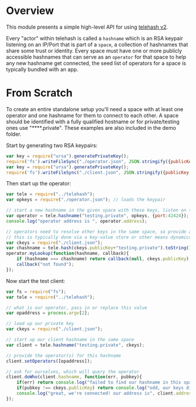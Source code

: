 # Overview

This module presents a simple high-level API for using [telehash v2](https://github.com/quartzjer/TeleHash/blob/master/org/v2.md).

Every "actor" within telehash is called a `hashname` which is an RSA keypair listening on an IP/Port that is part of a `space`, a collection of hashnames that share some trust or identity.  Every space must have one or more publicly accessible hashnames that can serve as an `operator` for that space to help any new hashname get connected, the seed list of operators for a space is typically bundled with an app.

# From Scratch

To create an entire standalone setup you'll need a space with at least one operator and one hashname for them to connect to each other.  A space should be identified with a fully qualified hostname or for private/testing ones use "****.private".  These examples are also included in the demo folder.

Start by generating two RSA keypairs:

``` js
var key = require("ursa").generatePrivateKey();
require('fs').writeFileSync("./operator.json", JSON.stringify({publicKey:key.toPublicPem("utf8"), privateKey:key.toPrivatePem("utf8")}, null, 4));
var key = require("ursa").generatePrivateKey();
require('fs').writeFileSync("./client.json", JSON.stringify({publicKey:key.toPublicPem("utf8"), privateKey:key.toPrivatePem("utf8")}, null, 4));
```

Then start up the operator:
``` js
var tele = require("../telehash");
var opkeys = require("./operator.json"); // loads the keypair

// start a new hashname in the given space with these keys, listen on this specific port
var operator = tele.hashname("testing.private", opkeys, {port:42424});
console.log("operator address is ", operator.address);

// operators need to resolve other keys in the same space, so provide a callback to do that for our client.json
// this is typically done via a key-value store or other means dynamically, here we only have one
var ckeys = require("./client.json");
var chashname = tele.hash(ckeys.publicKey+"testing.private").toString();
operator.myLookup(function(hashname, callback){
	if (hashname === chashname) return callback(null, ckeys.publicKey);
	callback("not found");
});
```

Now start the test client:
``` js
var fs = require("fs");
var tele = require("../telehash");

// what is our operator, pass in or replace this value
var opaddress = process.argv[2];

// load up our private key
var ckeys = require("./client.json");

// start up our client hashname in the same space
var client = tele.hashname("testing.private", ckeys);

// provide the operator(s) for this hashname
client.setOperators([opaddress]);

// ask for ourselves, which will query the operator
client.doWho(client.hashname, function(err, pubkey){
	if(err) return console.log("failed to find our hashname in this space:", err);
	if(pubkey !== ckeys.publicKey) return console.log("odd, our keys didn't match"); 
	console.log("great, we're connected! our address is", client.address);
});
```
